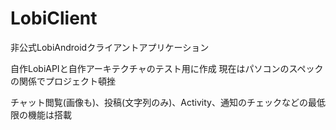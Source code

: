 # LobiClient
非公式LobiAndroidクライアントアプリケーション

自作LobiAPIと自作アーキテクチャのテスト用に作成
現在はパソコンのスペックの関係でプロジェクト頓挫

チャット閲覧(画像も)、投稿(文字列のみ)、Activity、通知のチェックなどの最低限の機能は搭載
